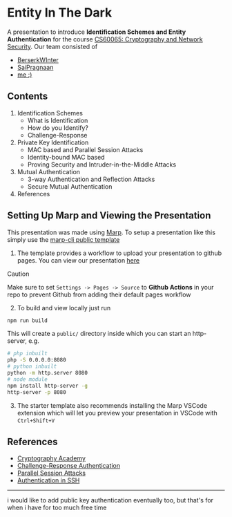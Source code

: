 # Entity In The Dark

A presentation to introduce **Identification Schemes and Entity Authentication** for the course [CS60065: Cryptography and Network Security](https://monosijm.github.io/CNS-2025.html). Our team consisted of 
- [BerserkWInter](https://github.com/BerserkWInter)
- [SaiPragnaan](https://github.com/SaiPragnaan)
- [me :)](https://github.com/Majestic9169)

## Contents

1. Identification Schemes
    - What is Identification
    - How do you Identify?
    - Challenge-Response
1. Private Key Identification
    - MAC based and Parallel Session Attacks
    - Identity-bound MAC based
    - Proving Security and Intruder-in-the-Middle Attacks
1. Mutual Authentication
    - 3-way Authentication and Reflection Attacks
    - Secure Mutual Authentication
1. References

## Setting Up Marp and Viewing the Presentation

This presentation was made using [Marp](https://marpit.marp.app/). To setup a presentation like this simply use the [marp-cli public template](https://github.com/yhatt/marp-cli-example)

1. The template provides a workflow to upload your presentation to github pages. You can view our presentation [here](https://majestic9169.github.io/entity-in-the-dark/)

> [!CAUTION] 
> Make sure to set `Settings -> Pages -> Source` to **Github Actions** in your repo to prevent Github from adding their default pages workflow

2. To build and view locally just run 

```bash
npm run build
```

This will create a  `public/` directory inside which you can start an http-server, e.g.

```bash
# php inbuilt
php -S 0.0.0.0:8080
# python inbuilt
python -m http.server 8080
# node module
npm install http-server -g
http-server -p 8080
```

3. The starter template also recommends installing the Marp VSCode extension which will let you preview your presentation in VSCode with `Ctrl+Shift+V`

## References

- [Cryptography Academy](https://cryptographyacademy.com/identification-schemes/)
- [Challenge-Response Authentication](https://en.wikipedia.org/wiki/Challenge%E2%80%93response_authentication)
- [Parallel Session Attacks](https://link.springer.com/content/pdf/10.1007/978-3-540-85257-5_24.pdf?pdf=inline+link)
- [Authentication in SSH](https://web.archive.org/web/20041014002830/http://www.cag.lcs.mit.edu/~rugina/ssh-procedures/)

---

i would like to add public key authentication eventually too, but that's for when i have for too much free time
